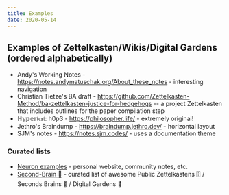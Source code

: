 ```yaml
---
title: Examples
date: 2020-05-14
---
```


## Examples of Zettelkasten/Wikis/Digital Gardens (ordered alphabetically)

- Andy's Working Notes - <https://notes.andymatuschak.org/About_these_notes> - interesting navigation
- Christian Tietze's BA draft - <https://github.com/Zettelkasten-Method/ba-zettelkasten-justice-for-hedgehogs> -- a project Zettelkasten that includes outlines for the paper compilation step 
- ℍ𝕪𝕡𝕖𝕣𝔱𝔢𝔵𝔱: h0p3 - <https://philosopher.life/> - extremely original!
- Jethro's Braindump - <https://braindump.jethro.dev/> - horizontal layout
- SJM's notes - <https://notes.sjm.codes/> - uses a documentation theme

### Curated lists

- [Neuron examples](https://neuron.zettel.page/examples.html) - personal website, community notes, etc.
- [Second-Brain 🧠](https://github.com/KasperZutterman/Second-Brain) - curated list of awesome Public Zettelkastens 🗄️ / Seconds Brains 🧠 / Digital Gardens 🌱 
